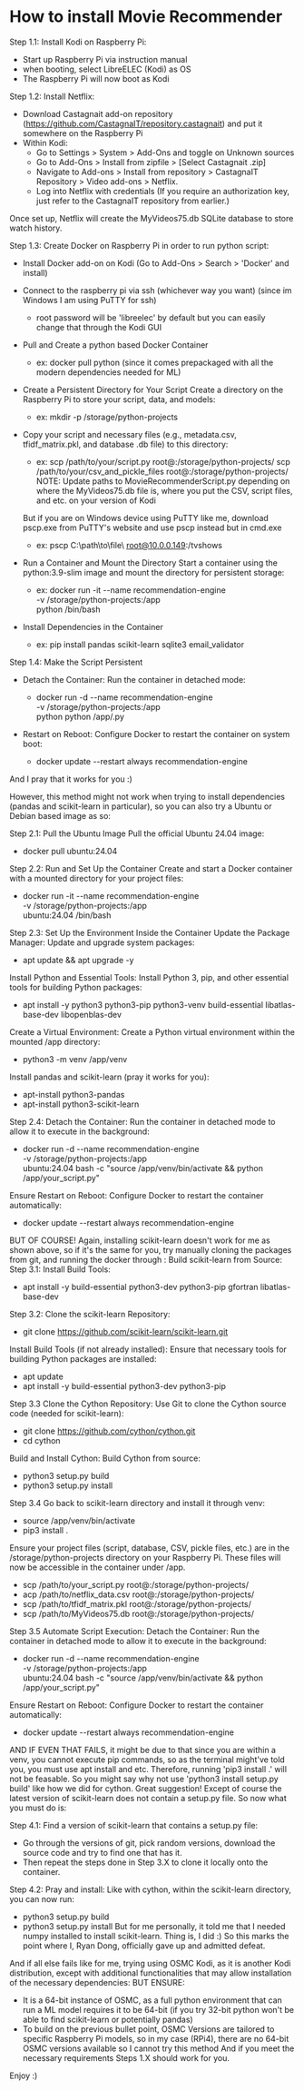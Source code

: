 # How to install Movie Recommender

Step 1.1:
Install Kodi on Raspberry Pi:
- Start up Raspberry Pi via instruction manual
- when booting, select LibreELEC (Kodi) as OS
- The Raspberry Pi will now boot as Kodi

Step 1.2:
Install Netflix:
- Download Castagnait add-on repository (https://github.com/CastagnaIT/repository.castagnait) and put it somewhere on the Raspberry Pi
- Within Kodi:
    - Go to Settings > System > Add-Ons and toggle on Unknown sources
    - Go to Add-Ons > Install from zipfile > [Select Castagnait .zip]
    - Navigate to Add-ons > Install from repository > CastagnaIT Repository > Video add-ons > Netflix.
    - Log into Netflix with credentials (If you require an authorization key, just refer to the CastagnaIT repository from earlier.)

Once set up, Netflix will create the MyVideos75.db SQLite database to store watch history.

Step 1.3:
Create Docker on Raspberry Pi in order to run python script:
- Install Docker add-on on Kodi (Go to Add-Ons > Search > 'Docker' and install)

- Connect to the raspberry pi via ssh (whichever way you want) (since im Windows I am using PuTTY for ssh)
    - root password will be 'libreelec' by default but you can easily change that through the Kodi GUI

- Pull and Create a python based Docker Container
    - ex: docker pull python (since it comes prepackaged with all the modern dependencies needed for ML)

- Create a Persistent Directory for Your Script Create a directory on the Raspberry Pi to store your script, data, and models:
    - ex: mkdir -p /storage/python-projects
    
- Copy your script and necessary files (e.g., metadata.csv, tfidf_matrix.pkl, and database .db file) to this directory:
    - ex: scp /path/to/your/script.py root@<raspberry-pi-ip>:/storage/python-projects/
          scp /path/to/your/csv_and_pickle_files root@<raspberry-pi-ip>:/storage/python-projects/
    NOTE: Update paths to MovieRecommenderScript.py depending on where the MyVideos75.db file is, where you put the CSV, script files, and etc. on your version of Kodi

    But if you are on Windows device using PuTTY like me, download pscp.exe from PuTTY's website and use pscp instead but in cmd.exe
    - ex: pscp C:\path\to\file\ root@10.0.0.149:/tvshows

- Run a Container and Mount the Directory Start a container using the python:3.9-slim image and mount the directory for persistent storage:
    - ex: docker run -it --name recommendation-engine \
            -v /storage/python-projects:/app \
            python /bin/bash

- Install Dependencies in the Container
    - ex: pip install pandas scikit-learn sqlite3 email_validator

Step 1.4:
Make the Script Persistent
- Detach the Container: Run the container in detached mode:
    - docker run -d --name recommendation-engine \
        -v /storage/python-projects:/app \
        python python /app/<your-script-name>.py

- Restart on Reboot: Configure Docker to restart the container on system boot:
    - docker update --restart always recommendation-engine

And I pray that it works for you :)

However, this method might not work when trying to install dependencies (pandas and scikit-learn in particular), so you can also try a Ubuntu or Debian based image as so:

Step 2.1: Pull the Ubuntu Image
Pull the official Ubuntu 24.04 image:
- docker pull ubuntu:24.04

Step 2.2: Run and Set Up the Container
Create and start a Docker container with a mounted directory for your project files:
- docker run -it --name recommendation-engine \
  -v /storage/python-projects:/app \
  ubuntu:24.04 /bin/bash

Step 2.3: Set Up the Environment Inside the Container
Update the Package Manager: Update and upgrade system packages:
- apt update && apt upgrade -y

Install Python and Essential Tools: Install Python 3, pip, and other essential tools for building Python packages:
- apt install -y python3 python3-pip python3-venv build-essential libatlas-base-dev libopenblas-dev

Create a Virtual Environment: Create a Python virtual environment within the mounted /app directory:
- python3 -m venv /app/venv

Install pandas and scikit-learn (pray it works for you): 
- apt-install python3-pandas
- apt-install python3-scikit-learn

Step 2.4: Detach the Container: Run the container in detached mode to allow it to execute in the background:
- docker run -d --name recommendation-engine \
  -v /storage/python-projects:/app \
  ubuntu:24.04 bash -c "source /app/venv/bin/activate && python /app/your_script.py"

Ensure Restart on Reboot: Configure Docker to restart the container automatically:
- docker update --restart always recommendation-engine

BUT OF COURSE! Again, installing scikit-learn doesn't work for me as shown above, so if it's the same for you, try manually cloning the packages from git, and running the docker through :
Build scikit-learn from Source:
Step 3.1: Install Build Tools:
- apt install -y build-essential python3-dev python3-pip gfortran libatlas-base-dev

Step 3.2: Clone the scikit-learn Repository:
- git clone https://github.com/scikit-learn/scikit-learn.git

Install Build Tools (if not already installed): Ensure that necessary tools for building Python packages are installed:
- apt update
- apt install -y build-essential python3-dev python3-pip

Step 3.3 Clone the Cython Repository: Use Git to clone the Cython source code (needed for scikit-learn):
- git clone https://github.com/cython/cython.git
- cd cython

Build and Install Cython: Build Cython from source:
- python3 setup.py build
- python3 setup.py install

Step 3.4 Go back to scikit-learn directory and install it through venv:
- source /app/venv/bin/activate
- pip3 install .

Ensure your project files (script, database, CSV, pickle files, etc.) are in the /storage/python-projects directory on your Raspberry Pi. These files will now be accessible in the container under /app.
- scp /path/to/your_script.py root@<raspberry-pi-ip>:/storage/python-projects/
- acp /path/to/netflix_data.csv root@<raspberry-pi-ip>:/storage/python-projects/
- scp /path/to/tfidf_matrix.pkl root@<raspberry-pi-ip>:/storage/python-projects/
- scp /path/to/MyVideos75.db root@<raspberry-pi-ip>:/storage/python-projects/

Step 3.5 Automate Script Execution:
Detach the Container: Run the container in detached mode to allow it to execute in the background:
- docker run -d --name recommendation-engine \
    -v /storage/python-projects:/app \
    ubuntu:24.04 bash -c "source /app/venv/bin/activate && python /app/your_script.py"

Ensure Restart on Reboot: Configure Docker to restart the container automatically:
- docker update --restart always recommendation-engine

AND IF EVEN THAT FAILS, it might be due to that since you are within a venv, you cannot execute pip commands, so as the terminal might've told you, you must use apt install and etc.
Therefore, running 'pip3 install .' will not be feasable. So you might say why not use 'python3 install setup.py build' like how we did for cython. Great suggestion! Except of course the latest version of scikit-learn does not contain a setup.py file. So now what you must do is:

Step 4.1: Find a version of scikit-learn that contains a setup.py file:
- Go through the versions of git, pick random versions, download the source code and try to find one that has it.
- Then repeat the steps done in Step 3.X to clone it locally onto the container.

Step 4.2: Pray and install:
Like with cython, within the scikit-learn directory, you can now run:
- python3 setup.py build
- python3 setup.py install
But for me personally, it told me that I needed numpy installed to install scikit-learn. Thing is, I did :)
So this marks the point where I, Ryan Dong, officially gave up and admitted defeat.

And if all else fails like for me, trying using OSMC Kodi, as it is another Kodi distribution, except with additional functionalities that may allow installation of the necessary dependencies:
BUT ENSURE:
- It is a 64-bit instance of OSMC, as a full python environment that can run a ML model requires it to be 64-bit (if you try 32-bit python won't be able to find scikit-learn or potentially pandas)
- To build on the previous bullet point, OSMC Versions are tailored to specific Raspberry Pi models, so in my case (RPi4), there are no 64-bit OSMC versions available so I cannot try this method
And if you meet the necessary requirements Steps 1.X should work for you.

Enjoy :)